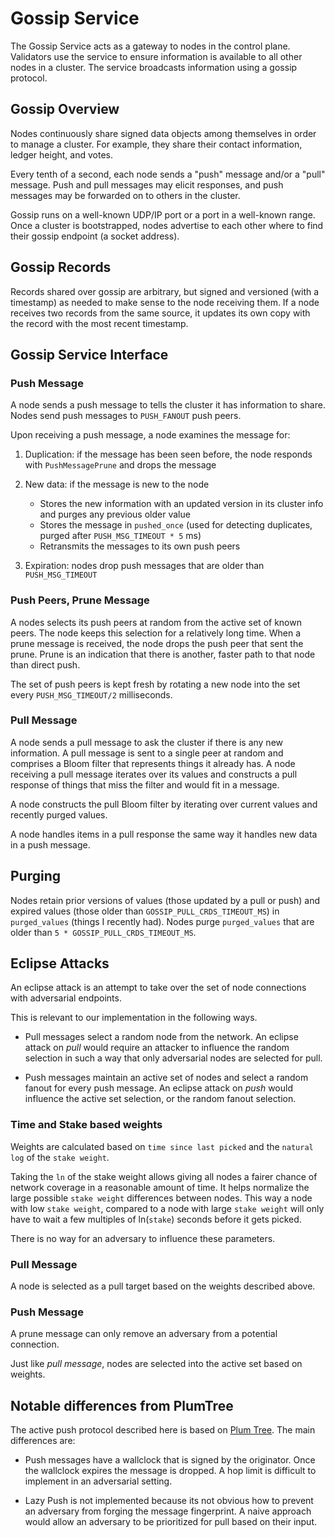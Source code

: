 # Gossip Service

The Gossip Service acts as a gateway to nodes in the control plane. Validators
use the service to ensure information is available to all other nodes in a cluster.
The service broadcasts information using a gossip protocol.

## Gossip Overview

Nodes continuously share signed data objects among themselves in order to
manage a cluster. For example, they share their contact information, ledger
height, and votes.

Every tenth of a second, each node sends a "push" message and/or a "pull"
message.  Push and pull messages may elicit responses, and push messages may be
forwarded on to others in the cluster.

Gossip runs on a well-known UDP/IP port or a port in a well-known range.  Once
a cluster is bootstrapped, nodes advertise to each other where to find their
gossip endpoint (a socket address).

## Gossip Records

Records shared over gossip are arbitrary, but signed and versioned (with a
timestamp) as needed to make sense to the node receiving them. If a node
receives two records from the same source, it updates its own copy with the
record with the most recent timestamp.

## Gossip Service Interface

### Push Message

A node sends a push message to tells the cluster it has information to share.
Nodes send push messages to `PUSH_FANOUT` push peers.

Upon receiving a push message, a node examines the message for:

1. Duplication: if the message has been seen before, the node responds with
   `PushMessagePrune` and drops the message

2. New data: if the message is new to the node
   * Stores the new information with an updated version in its cluster info and
     purges any previous older value
   * Stores the message in `pushed_once` (used for detecting duplicates,
     purged after `PUSH_MSG_TIMEOUT * 5` ms)
   * Retransmits the messages to its own push peers

3. Expiration: nodes drop push messages that are older than `PUSH_MSG_TIMEOUT`

### Push Peers, Prune Message

A nodes selects its push peers at random from the active set of known peers.
The node keeps this selection for a relatively long time.  When a prune message
is received, the node drops the push peer that sent the prune.  Prune is an
indication that there is another, faster path to that node than direct push.

The set of push peers is kept fresh by rotating a new node into the set every
`PUSH_MSG_TIMEOUT/2` milliseconds.

### Pull Message

A node sends a pull message to ask the cluster if there is any new information.
A pull message is sent to a single peer at random and comprises a Bloom filter
that represents things it already has.  A node receiving a pull message
iterates over its values and constructs a pull response of things that miss the
filter and would fit in a message.

A node constructs the pull Bloom filter by iterating over current values and
recently purged values.

A node handles items in a pull response the same way it handles new data in a
push message.


## Purging

Nodes retain prior versions of values (those updated by a pull or push) and
expired values (those older than `GOSSIP_PULL_CRDS_TIMEOUT_MS`) in
`purged_values` (things I recently had).  Nodes purge `purged_values` that are
older than `5 * GOSSIP_PULL_CRDS_TIMEOUT_MS`.

## Eclipse Attacks

An eclipse attack is an attempt to take over the set of node connections with
adversarial endpoints.

This is relevant to our implementation in the following ways.

* Pull messages select a random node from the network.  An eclipse attack on
*pull* would require an attacker to influence the random selection in such a way
that only adversarial nodes are selected for pull.

* Push messages maintain an active set of nodes and select a random fanout for
every push message.  An eclipse attack on *push* would influence the active set
selection, or the random fanout selection.

### Time and Stake based weights

Weights are calculated based on `time since last picked` and the `natural log` of the `stake weight`.

Taking the `ln` of the stake weight allows giving all nodes a fairer chance of network
coverage in a reasonable amount of time. It helps normalize the large possible `stake weight` differences between nodes.
This way a node with low `stake weight`, compared to a node with large `stake weight` will only have to wait a
few multiples of ln(`stake`) seconds before it gets picked.

There is no way for an adversary to influence these parameters.

### Pull Message

A node is selected as a pull target based on the weights described above.

### Push Message

A prune message can only remove an adversary from a potential connection.

Just like *pull message*, nodes are selected into the active set based on weights.

## Notable differences from PlumTree

The active push protocol described here is based on [Plum
Tree](https://haslab.uminho.pt/jop/files/lpr07a.pdf).  The main differences are:

* Push messages have a wallclock that is signed by the originator.  Once the
wallclock expires the message is dropped.  A hop limit is difficult to implement
in an adversarial setting.

* Lazy Push is not implemented because its not obvious how to prevent an
adversary from forging the message fingerprint.  A naive approach would allow an
adversary to be prioritized for pull based on their input.
